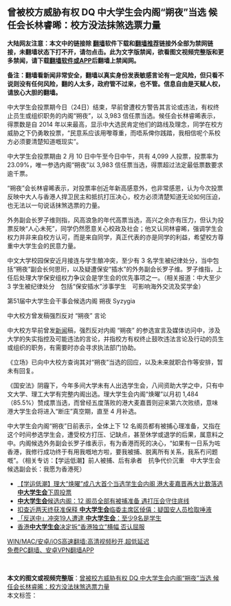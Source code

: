  <h2>曾被校方威胁有权 DQ 中大学生会内阁“朔夜”当选 候任会长林睿晞：校方没法抹煞选票力量</h2> <p class="notice"><b>大陆网友注意：本文中的链接除 <a href="https://github.com/bannedbook/fanqiang" >翻墙</a>软件下载和<a href="https://github.com/killgcd/justmysocks/blob/master/README.md">翻墙推荐</a>链接外全部为禁网链接，未翻墙状态下打不开，请勿点击。此为文字版禁闻，欲看图文视频完整版和更多禁闻，请下载<a href="https://github.com/bannedbook/fanqiang">翻墙软件或APP</a>后翻墙上禁闻网。</p><p>备注：翻墙看新闻非常安全，翻墙以真实身份发表敏感言论有一定风险，但只看不说则没有任何风险，翻的人太多，政府管不过来，也不管。信息自由是天赋人权，请放心大胆的翻墙。</b></p>  <div class="entry">  <p>中大学生会投票期今日（24日）结束，早前曾遭校方警告其言论或违法，有权终止员生或组织职务的内阁“朔夜”，以 3,983 信任票当选。候任会长林睿晞表示，得票数是自 2014 年以来最高，显示中大选民肯定他们的路线及理念，同学在校方威胁之下仍勇敢投票，“民意系应该用嚟尊重，而唔系俾你践踏，我相信呢个系校方必须要清楚知道嘅现实”。</p> <p>中大学生会投票期由 2 月 10 日中午至今日中午，共有 4,099 人投票，投票率为 23.09%，唯一参选内阁“朔夜”以 3,983 信任票当选，得票超过法定最低票数要求逾千票。</p> <p>“朔夜”会长林睿晞表示，对投票率创近年新高感意外，也非常感恩，认为今次投票反映中大人与香港人捍卫民主和抵抗打压决心，校方必须清楚知道无论如何压迫，也无法以一句说话抹煞选票的力量。</p> <p>外务副会长罗子维则指，风高浪急的年代高票当选，高兴之余亦有压力，但认为投票反映“人心未死”，同学仍然愿意关心校政及社会；他又认同林睿晞，强调学生会权力并非来自校方认可，而是来自同学，真正代表的亦是同学的利益，希望校方尊重中大学生会的民意力量。</p>  <p>中文大学校园保安近月接连与学生酿冲突，至少有 3 名学生被纪律处分，当中包括“朔夜”副会长何思珩，以及疑遭保安“插水”的外务副会长罗子维。罗子维指，上任后处理大学保安组权力争议会是学生会的优先事项之一。（相关报道：中大至少 3 学生被纪律处分　包括“保安插水”涉事学生　可影响海外交流及奖学金）</p> <p>第51届中大学生会干事会候选内阁 朔夜 Syzygia</p> <p>中大校方曾发稿强烈反对 “朔夜” 言论</p> <p>中大校方早前曾发<span class='wp_keywordlink_affiliate'><a href="https://www.bannedbook.org/" title="新闻">新闻</a></span>稿，强烈反对内阁 “朔夜” 的参选宣言及媒体访问中，涉及大学的失实指控及可能违法的言论，并指校方有权终止鼓吹违法言论及行动的员生或组织的职务，有需要时亦会寻求执法部门协助。</p>  <p>《立场》已向中大校方查询其对“朔夜”当选的回应，以及未来就职合作等安排，暂未有回复。</p> <p>《国安法》阴霾下，今年多间大学未有人出选学生会，八间资助大学之中，只有中文大学、理工大学有完整内阁出选。理大学生会内阁“焕曜”以月初 1,484（85.5%）赞成票当选，而曾经五度落败的港大麦嘉晋则迎来第六次败绩，意味港大学生会将进入“断庄”真空期，直至 4 月补选。</p> <p>中大学生会内阁“朔夜”日前表示，全体上下 12 名阁员都有被捕心理准备，又指在这个时间参选学生会，遭受校方打压、记缺点，甚至休学或退学的后果，属意料之中。内阁候选外务副会长罗子维表示，有为香港而死的决心，“如果有一日系为咗香港，我修行成功终于有用我嘅地方啦，要我被捕、脱离所有关系，我系冇问题嘅”。（相关专访：【学运低潮】前人被捕、后有承者　抗争代价沉重　中大学生会候选副会长：我愿为香港死）</p> <ul class='op-related-articles' title='相关阅读'> <li><a href='https://www.bannedbook.org/bnews/comments/20210206/1482313.html' target='_blank'>【学运低潮】理大“焕曜”成八大首个当选学生会内阁 港大麦嘉晋再大比数落选 <b>中大学生会</b>下周投票</a></li> <li><a href='https://www.bannedbook.org/bnews/comments/20210130/1478101.html' target='_blank'><b>中大学生会</b>候选内阁：12 阁员全部有被捕准备 遇打压会守住底线</a></li> <li><a href='https://www.bannedbook.org/bnews/comments/20210128/1476132.html' target='_blank'>扣查近两天终获准保释 <b>中大学生会</b>临委主席区倬僖：疑国安人员检取唾液</a></li> <li><a href='https://www.bannedbook.org/bnews/taiwannews/20190611/1141454.html' target='_blank'>「反送中」冲突19人遭逮 <b>中大学生会</b>：至少9名是学生</a></li> <li><a href='https://www.bannedbook.org/bnews/headline/20170921/829998.html' target='_blank'>香港<b>中大学生会</b>决定拆“香港独立”横幅  否认屈服</a></li> </ul> <p class="texttj"> <a href="https://github.com/bannedbook/fanqiang/wiki/V2ray%E6%9C%BA%E5%9C%BA" target="_blank">WIN/MAC/安卓/iOS高速翻墙:高清视频秒开,超低延迟</a><br/> <a href="https://github.com/bannedbook/fanqiang/wiki/%E7%A6%81%E9%97%BB%E7%BD%91%E5%AE%89%E5%8D%93%E7%BF%BB%E5%A2%99%E6%96%B0%E9%97%BBAPP" target="_blank">免费PC翻墙、安卓VPN翻墙APP</a></p><p> </p> <a name='sharetosocial'></a>       <div><b>本文的图文或视频完整版</b>：<a href='https://www.bannedbook.org/bnews/comments/20210225/1493729.html'>曾被校方威胁有权 DQ 中大学生会内阁“朔夜”当选 候任会长林睿晞：校方没法抹煞选票力量</a></div>  </div><!--END ENTRY--> <div class="postfooter"> <div>本文标签：</div>  </div><!--END POSTFOOTER--> 